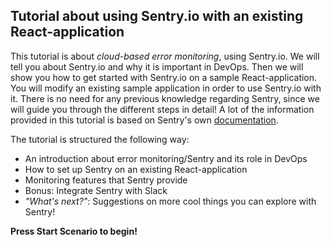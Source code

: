 ## Tutorial about using Sentry.io with an existing React-application ##

This tutorial is about *cloud-based error monitoring*, using Sentry.io. We will tell you about Sentry.io and why it is important in DevOps. Then we will show you how to get started with Sentry.io on a sample React-application. You will modify an existing sample  application in order to use Sentry.io with it. There is no need for any previous knowledge regarding Sentry, since we will guide you through the different steps in detail! A lot of the information provided in this tutorial is based on Sentry's own [documentation](https://docs.sentry.io/). 

The tutorial is structured the following way: 

- An introduction about error monitoring/Sentry and its role in DevOps
- How to set up Sentry on an existing React-application
- Monitoring features that Sentry provide
- Bonus: Integrate Sentry with Slack
- *"What's next?"*: Suggestions on more cool things you can explore with Sentry!

**Press Start Scenario to begin!**  


